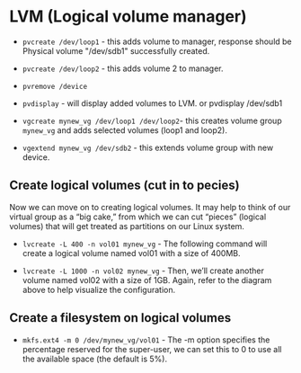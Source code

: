 # LVM (Logical volume manager)


* `pvcreate /dev/loop1` - this adds volume to manager, response should be  Physical volume "/dev/sdb1" successfully created.
* `pvcreate /dev/loop2` - this adds volume 2 to manager.
* `pvremove /device`
* `pvdisplay` - will display added volumes to LVM. or pvdisplay /dev/sdb1

* `vgcreate mynew_vg /dev/loop1 /dev/loop2`- this creates volume group `mynew_vg` and adds selected volumes (loop1 and loop2).
* `vgextend mynew_vg /dev/sdb2` - this extends volume group with new device.

## Create logical volumes (cut in to pecies)


Now we can move on to creating logical volumes. It may help to think of our virtual group as a “big cake,” from which we can cut “pieces” (logical volumes) that will get treated as partitions on our Linux system.

* `lvcreate -L 400 -n vol01 mynew_vg` - The following command will create a logical volume named vol01 with a size of 400MB.

* `lvcreate -L 1000 -n vol02 mynew_vg` - Then, we’ll create another volume named vol02 with a size of 1GB. Again, refer to the diagram above to help visualize the configuration. 


## Create a filesystem on logical volumes

* `mkfs.ext4 -m 0 /dev/mynew_vg/vol01` - The -m option specifies the percentage reserved for the super-user, we can set this to 0 to use all the available space (the default is 5%).